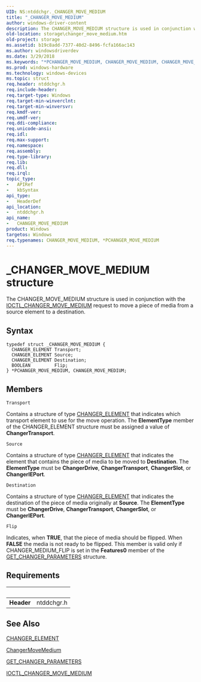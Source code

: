 ```yaml
---
UID: NS:ntddchgr._CHANGER_MOVE_MEDIUM
title: "_CHANGER_MOVE_MEDIUM"
author: windows-driver-content
description: The CHANGER_MOVE_MEDIUM structure is used in conjunction with the IOCTL_CHANGER_MOVE_MEDIUM request to move a piece of media from a source element to a destination.
old-location: storage\changer_move_medium.htm
old-project: storage
ms.assetid: b19c8add-7377-40d2-8496-fcfa166ac143
ms.author: windowsdriverdev
ms.date: 3/29/2018
ms.keywords: "*PCHANGER_MOVE_MEDIUM, CHANGER_MOVE_MEDIUM, CHANGER_MOVE_MEDIUM structure [Storage Devices], PCHANGER_MOVE_MEDIUM, PCHANGER_MOVE_MEDIUM structure pointer [Storage Devices], _CHANGER_MOVE_MEDIUM, ntddchgr/CHANGER_MOVE_MEDIUM, ntddchgr/PCHANGER_MOVE_MEDIUM, storage.changer_move_medium, structs-changer_866dd781-90cd-41be-84ce-61c16d31a369.xml"
ms.prod: windows-hardware
ms.technology: windows-devices
ms.topic: struct
req.header: ntddchgr.h
req.include-header: 
req.target-type: Windows
req.target-min-winverclnt: 
req.target-min-winversvr: 
req.kmdf-ver: 
req.umdf-ver: 
req.ddi-compliance: 
req.unicode-ansi: 
req.idl: 
req.max-support: 
req.namespace: 
req.assembly: 
req.type-library: 
req.lib: 
req.dll: 
req.irql: 
topic_type:
-	APIRef
-	kbSyntax
api_type:
-	HeaderDef
api_location:
-	ntddchgr.h
api_name:
-	CHANGER_MOVE_MEDIUM
product: Windows
targetos: Windows
req.typenames: CHANGER_MOVE_MEDIUM, *PCHANGER_MOVE_MEDIUM
---
```


# _CHANGER_MOVE_MEDIUM structure
The CHANGER_MOVE_MEDIUM structure is used in conjunction with the <a href="https://msdn.microsoft.com/library/windows/hardware/ff559410">IOCTL_CHANGER_MOVE_MEDIUM</a> request to move a piece of media from a source element to a destination.

## Syntax
```
typedef struct _CHANGER_MOVE_MEDIUM {
  CHANGER_ELEMENT Transport;
  CHANGER_ELEMENT Source;
  CHANGER_ELEMENT Destination;
  BOOLEAN         Flip;
} *PCHANGER_MOVE_MEDIUM, CHANGER_MOVE_MEDIUM;
```

## Members


`Transport`

Contains a structure of type <a href="https://msdn.microsoft.com/library/windows/hardware/ff551457">CHANGER_ELEMENT</a> that indicates which transport element to use for the move operation. The <b>ElementType</b> member of the CHANGER_ELEMENT structure must be assigned a value of <b>ChangerTransport</b>.

`Source`

Contains a structure of type <a href="https://msdn.microsoft.com/library/windows/hardware/ff551457">CHANGER_ELEMENT</a> that indicates the element that contains the piece of media to be moved to <b>Destination</b>. The <b>ElementType</b> must be <b>ChangerDrive</b>, <b>ChangerTransport</b>, <b>ChangerSlot</b>, or <b>ChangerIEPort</b>.

`Destination`

Contains a structure of type <a href="https://msdn.microsoft.com/library/windows/hardware/ff551457">CHANGER_ELEMENT</a> that indicates the destination of the piece of media originally at <b>Source</b>. The <b>ElementType</b> must be <b>ChangerDrive</b>, <b>ChangerTransport</b>, <b>ChangerSlot</b>, or <b>ChangerIEPort</b>.

`Flip`

Indicates, when <b>TRUE</b>, that the piece of media should be flipped. When <b>FALSE</b> the media is not ready to be flipped. This member is valid only if CHANGER_MEDIUM_FLIP is set in the <b>Features0</b> member of the  <a href="https://msdn.microsoft.com/library/windows/hardware/ff554979">GET_CHANGER_PARAMETERS</a> structure.


## Requirements
| &nbsp; | &nbsp; |
| ---- |:---- |
| **Header** | ntddchgr.h |

## See Also

<a href="https://msdn.microsoft.com/library/windows/hardware/ff551457">CHANGER_ELEMENT</a>



<a href="https://msdn.microsoft.com/library/windows/hardware/ff551436">ChangerMoveMedium</a>



<a href="https://msdn.microsoft.com/library/windows/hardware/ff554979">GET_CHANGER_PARAMETERS</a>



<a href="https://msdn.microsoft.com/library/windows/hardware/ff559410">IOCTL_CHANGER_MOVE_MEDIUM</a>